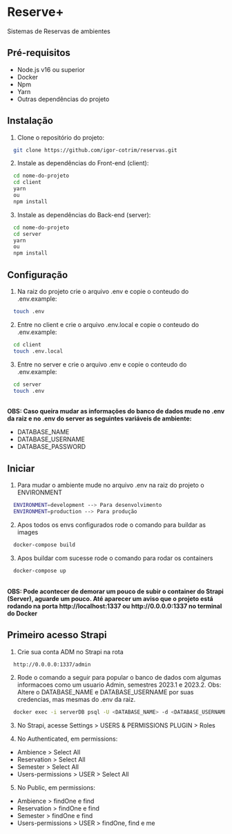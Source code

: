 # Reserve+

Sistemas de Reservas de ambientes

## Pré-requisitos

* Node.js v16 ou superior
* Docker
* Npm
* Yarn
* Outras dependências do projeto

## Instalação

1. Clone o repositório do projeto:
```bash
  git clone https://github.com/igor-cotrim/reservas.git
```

2. Instale as dependências do Front-end (client):
```bash
  cd nome-do-projeto
  cd client
  yarn 
  ou 
  npm install
```

3. Instale as dependências do Back-end (server):
```bash
  cd nome-do-projeto
  cd server
  yarn 
  ou 
  npm install
```

## Configuração

1. Na raiz do projeto crie o arquivo .env e copie o conteudo do .env.example:
```bash
  touch .env
```

2. Entre no client e crie o arquivo .env.local e copie o conteudo do .env.example:
```bash
  cd client
  touch .env.local
```

3. Entre no server e crie o arquivo .env e copie o conteudo do .env.example:
```bash
  cd server
  touch .env
```
</br>
<b>OBS: Caso queira mudar as informações do banco de dados mude no .env da raiz e no .env do server as seguintes variáveis de ambiente: </b>
<ul>
<li>DATABASE_NAME</li>
<li>DATABASE_USERNAME</li>
<li>DATABASE_PASSWORD</li>
</ul>

## Iniciar

1. Para mudar o ambiente mude no arquivo .env na raiz do projeto o ENVIRONMENT

```bash
  ENVIRONMENT=development --> Para desenvolvimento
  ENVIRONMENT=production --> Para produção
```

2. Apos todos os envs configurados rode o comando para buildar as images
```bash
  docker-compose build
```

3. Apos buildar com sucesse rode o comando para rodar os containers
```bash
  docker-compose up
```

</br>
<b>OBS: Pode acontecer de demorar um pouco de subir o container do Strapi (Server), aguarde um pouco. Até aparecer um aviso que o projeto está rodando na porta http://localhost:1337 ou http://0.0.0.0:1337 no terminal do Docker
</b>

## Primeiro acesso Strapi

1. Crie sua conta ADM no Strapi na rota
```bash
  http://0.0.0.0:1337/admin
```

2. Rode o comando a seguir para popular o banco de dados com algumas informacoes como um usuario Admin, semestres 2023.1 e 2023.2. Obs: Altere o DATABASE_NAME e DATABASE_USERNAME por suas credencias, mas mesmas do .env da raiz.
```bash
  docker exec -i serverDB psql -U <DATABASE_NAME> -d <DATABASE_USERNAME> < populate.sql
```

3. No Strapi, acesse Settings > USERS & PERMISSIONS PLUGIN > Roles

4. No Authenticated, em permissions: 
- Ambience > Select All
- Reservation > Select All
- Semester > Select All
- Users-permissions > USER > Select All

5. No Public, em permissions: 
- Ambience > findOne e find
- Reservation > findOne e find
- Semester > findOne e find
- Users-permissions > USER > findOne, find e me
